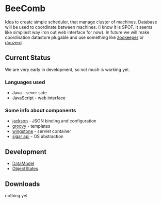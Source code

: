 BeeComb
=======

Idea to create simple scheduler, that manage cluster of machines. Database will be used to coordinate between machines. 
(I know it is SPOF. It seems like simpliest way iron out web interface for now). In future we will make 
coordination datastore plugable and use something like [zookeeper](http://zookeeper.apache.org/) 
or [doozerd](https://github.com/ha/doozerd).

Current Status
--------------

We are very early in development, so not much is working yet.

### Languages used
 
* Java - sever side
* JavaScript - web interface 

### Some info about components 

* [jackson](http://jackson.codehaus.org/Home) - JSON binding and configuration
* [groovy](http://groovy.codehaus.org/) - templates
* [wingstone](http://winstone.sourceforge.net/) - servlet container
* [sigar api](http://support.hyperic.com/display/SIGAR/Home) - OS abstraction 


Development
-----------

- [DataModel](https://github.com/repshak/BeeHive/raw/master/BeeHive/design/dbModel.png)
- [ObjectStates](https://github.com/repshak/BeeHive/raw/master/BeeHive/design/ObjectStates.png)

Downloads
---------

nothing yet